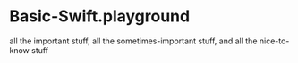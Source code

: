 # Basic-Swift.playground


all the important stuff, all the sometimes-important stuff, and all the nice-to-know stuff
